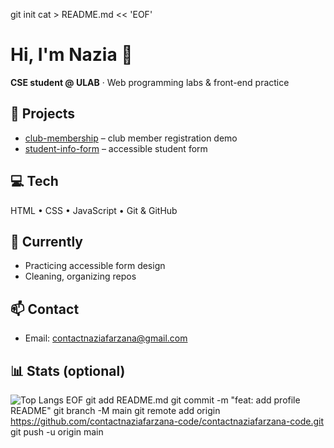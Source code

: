 
git init
cat > README.md << 'EOF'
# Hi, I'm Nazia 👋

**CSE student @ ULAB** · Web programming labs & front-end practice

## 🚀 Projects
- [club-membership](https://github.com/contactnaziafarzana-code/Club-membership) – club member registration demo  
- [student-info-form](https://github.com/contactnaziafarzana-code/student-info-form) – accessible student form

## 💻 Tech
HTML • CSS • JavaScript • Git & GitHub

## 🌱 Currently
- Practicing accessible form design
- Cleaning, organizing repos

## 📫 Contact
- Email: contactnaziafarzana@gmail.com  

## 📊 Stats (optional)
![Top Langs](https://img.shields.io/badge/keep-learning-brightgreen)
EOF
git add README.md
git commit -m "feat: add profile README"
git branch -M main
git remote add origin https://github.com/contactnaziafarzana-code/contactnaziafarzana-code.git
git push -u origin main
